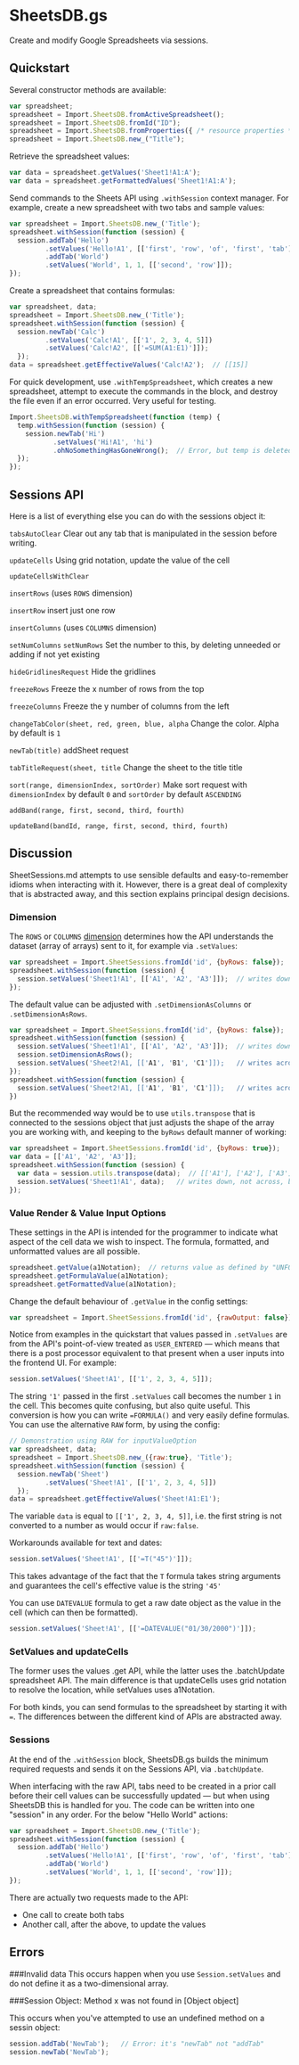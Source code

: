 # SheetsDB.gs

Create and modify Google Spreadsheets via sessions.

## Quickstart

Several constructor methods are available:

```js 
var spreadsheet;
spreadsheet = Import.SheetsDB.fromActiveSpreadsheet();
spreadsheet = Import.SheetsDB.fromId("ID");
spreadsheet = Import.SheetsDB.fromProperties({ /* resource properties */ });
spreadsheet = Import.SheetsDB.new_("Title");
```

Retrieve the spreadsheet values:

```js
var data = spreadsheet.getValues('Sheet1!A1:A');
var data = spreadsheet.getFormattedValues('Sheet1!A1:A');
```

Send commands to the Sheets API using `.withSession` context manager. For example, create a new spreadsheet with two tabs and sample values:

```js
var spreadsheet = Import.SheetsDB.new_('Title');
spreadsheet.withSession(function (session) {
  session.addTab('Hello')
         .setValues('Hello!A1', [['first', 'row', 'of', 'first', 'tab']])
         .addTab('World')
         .setValues('World', 1, 1, [['second', 'row']]);
});
```

Create a spreadsheet that contains formulas:

```js
var spreadsheet, data;
spreadsheet = Import.SheetsDB.new_('Title');
spreadsheet.withSession(function (session) {
  session.newTab('Calc')
         .setValues('Calc!A1', [['1', 2, 3, 4, 5]])
         .setValues('Calc!A2', [['=SUM(A1:E1)']]);
  });
data = spreadsheet.getEffectiveValues('Calc!A2');  // [[15]]
```

For quick development, use `.withTempSpreadsheet`, which creates a new spreadsheet, attempt to execute the commands in the block, and destroy the file even if an error occurred. Very useful for testing.

```js
Import.SheetsDB.withTempSpreadsheet(function (temp) {
  temp.withSession(function (session) {
    session.newTab('Hi')
           .setValues('Hi!A1', 'hi')
           .ohNoSomethingHasGoneWrong();  // Error, but temp is deleted
  });	
});
```

## Sessions API

Here is a list of everything else you can do with the sessions object it:

`tabsAutoClear` Clear out any tab that is manipulated in the session before writing.

`updateCells` Using grid notation, update the value of the cell

`updateCellsWithClear` 

`insertRows` (uses `ROWS` dimension)

`insertRow` insert just one row

`insertColumns` (uses `COLUMNS` dimension)

`setNumColumns` `setNumRows` Set the number to this, by deleting unneeded or adding if not yet existing

`hideGridlinesRequest` Hide the gridlines

`freezeRows` Freeze the x number of rows from the top

`freezeColumns` Freeze the y number of columns from the left

`changeTabColor(sheet, red, green, blue, alpha` Change the color. Alpha by default is `1`

`newTab(title)` addSheet request

`tabTitleRequest(sheet, title` Change the sheet to the title title

`sort(range, dimensionIndex, sortOrder)` Make sort request with `dimensionIndex` by default `0` and `sortOrder` by default `ASCENDING` 

`addBand(range, first, second, third, fourth)`

`updateBand(bandId, range, first, second, third, fourth)`


## Discussion

SheetSessions.md attempts to use sensible defaults and easy-to-remember idioms when interacting with it. However, there is a great deal of complexity that is abstracted away, and this section explains principal design decisions.

### Dimension

The `ROWS` or `COLUMNS` [dimension](https://developers.google.com/sheets/api/reference/rest/v4/Dimension) determines how the API understands the dataset (array of arrays) sent to it, for example via `.setValues`:

```js
var spreadsheet = Import.SheetSessions.fromId('id', {byRows: false});  // default is true
spreadsheet.withSession(function (session) {
  session.setValues('Sheet1!A1', [['A1', 'A2', 'A3']]);  // writes down, not across
});
```

The default value can be adjusted with `.setDimensionAsColumns` or `.setDimensionAsRows`.

```js
var spreadsheet = Import.SheetSessions.fromId('id', {byRows: false});  // default is true
spreadsheet.withSession(function (session) {
  session.setValues('Sheet1!A1', [['A1', 'A2', 'A3']]);  // writes down, not across
  session.setDimensionAsRows();
  session.setValues('Sheet2!A1, [['A1', 'B1', 'C1']]);   // writes across again
});
spreadsheet.withSession(function (session) {
  session.setValues('Sheet2!A1, [['A1', 'B1', 'C1']]);   // writes across ... still (the value is sticky)
})
```

But the recommended way would be to use `utils.transpose` that is connected to the sessions object that just adjusts the shape of the array you are working with, and keeping to the `byRows` default manner of working:

```js
var spreadsheet = Import.SheetSessions.fromId('id', {byRows: true});   
var data = [['A1', 'A2', 'A3']];
spreadsheet.withSession(function (session) {
  var data = session.utils.transpose(data);  // [['A1'], ['A2'], ['A3']]
  session.setValues('Sheet1!A1', data);   // writes down, not across, because the array is shaped as such
});
```


### Value Render & Value Input Options

These settings in the API is intended for the programmer to indicate what aspect of the cell data we wish to inspect. The formula, formatted, and unformatted values are all possible. 

```js
spreadsheet.getValue(a1Notation);  // returns value as defined by "UNFORMATTED_VALUE" 
spreadsheet.getFormulaValue(a1Notation);
spreadsheet.getFormattedValue(a1Notation);
```

Change the default behaviour of `.getValue` in the config settings:

```js
var spreadsheet = Import.SheetSessions.fromId('id', {rawOutput: false});   
```

Notice from examples in the quickstart that values passed in `.setValues` are from the API's point-of-view treated as `USER_ENTERED` — which means that there is a post processor equivalent to that present when a user inputs into the frontend UI. For example:

```js
session.setValues('Sheet!A1', [['1', 2, 3, 4, 5]]);
```

The string `'1'` passed in the first `.setValues` call becomes the number `1` in the cell. This becomes quite confusing, but also quite useful. This conversion is how you can write `=FORMULA()` and very easily define formulas. You can use the alternative `RAW` form, by using the config:

```js
// Demonstration using RAW for inputValueOption
var spreadsheet, data;
spreadsheet = Import.SheetsDB.new_({raw:true}, 'Title');
spreadsheet.withSession(function (session) {
  session.newTab('Sheet')
         .setValues('Sheet!A1', [['1', 2, 3, 4, 5]])
  });
data = spreadsheet.getEffectiveValues('Sheet!A1:E1');
```

The variable `data` is equal to `[['1', 2, 3, 4, 5]]`, i.e. the first string is not converted to a number as would occur if `raw:false`.

Workarounds available for text and dates:

```js
session.setValues('Sheet!A1', [['=T("45")']]);
```

This takes advantage of the fact that the `T` formula takes string arguments and guarantees the cell's effective value is the string `'45'`

You can use `DATEVALUE` formula to get a raw date object as the value in the cell (which can then be formatted).

```js
session.setValues('Sheet!A1', [['=DATEVALUE("01/30/2000")']]);
```


### SetValues and updateCells

The former uses the values .get API, while the latter uses the .batchUpdate spreadsheet API. The main difference is that updateCells uses grid notation to resolve the location, while setValues uses a1Notation. 

For both kinds, you can send formulas to the spreadsheet by starting it with `=`. The differences between the different kind of APIs are abstracted away.


### Sessions

At the end of the `.withSession` block, SheetsDB.gs builds the minimum required requests and sends it on the Sessions API, via `.batchUpdate`. 

When interfacing with the raw API, tabs need to be created in a prior call before their cell values can be successfully updated — but when using SheetsDB this is handled for you. The code can be written into one "session" in any order. For the below "Hello World" actions:

```js
var spreadsheet = Import.SheetsDB.new_('Title');
spreadsheet.withSession(function (session) {
  session.addTab('Hello')
         .setValues('Hello!A1', [['first', 'row', 'of', 'first', 'tab']])
         .addTab('World')
         .setValues('World', 1, 1, [['second', 'row']]);
});
```

There are actually two requests made to the API:

- One call to create both tabs
- Another call, after the above, to update the values

## Errors

###Invalid data
This occurs happen when you use `Session.setValues` and do not define it as a two-dimensional array.

###Session Object: Method x was not found in [Object object]

This occurs when you've attempted to use an undefined method on a sessin object:

```js
session.addTab('NewTab');   // Error: it's "newTab" not "addTab"
session.newTab('NewTab');
```


